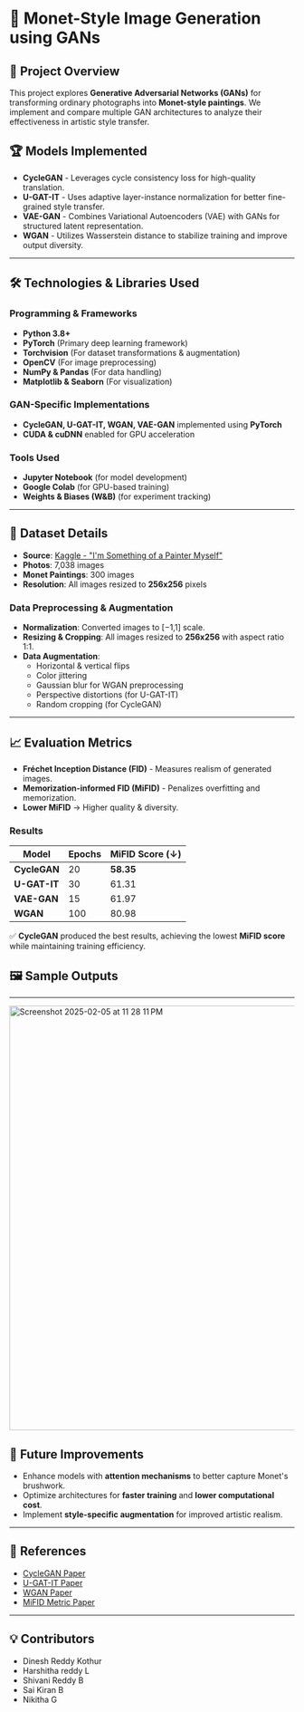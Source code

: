 # 🎨 Monet-Style Image Generation using GANs

## 📌 Project Overview
This project explores **Generative Adversarial Networks (GANs)** for transforming ordinary photographs into **Monet-style paintings**. We implement and compare multiple GAN architectures to analyze their effectiveness in artistic style transfer.

## 🏆 Models Implemented
- **CycleGAN** - Leverages cycle consistency loss for high-quality translation.
- **U-GAT-IT** - Uses adaptive layer-instance normalization for better fine-grained style transfer.
- **VAE-GAN** - Combines Variational Autoencoders (VAE) with GANs for structured latent representation.
- **WGAN** - Utilizes Wasserstein distance to stabilize training and improve output diversity.

---

## 🛠️ Technologies & Libraries Used
### **Programming & Frameworks**
- **Python 3.8+**
- **PyTorch** (Primary deep learning framework)
- **Torchvision** (For dataset transformations & augmentation)
- **OpenCV** (For image preprocessing)
- **NumPy & Pandas** (For data handling)
- **Matplotlib & Seaborn** (For visualization)

### **GAN-Specific Implementations**
- **CycleGAN, U-GAT-IT, WGAN, VAE-GAN** implemented using **PyTorch**  
- **CUDA & cuDNN** enabled for GPU acceleration  

### **Tools Used**
- **Jupyter Notebook** (for model development)
- **Google Colab** (for GPU-based training)
- **Weights & Biases (W&B)** (for experiment tracking)

---

## 📂 Dataset Details
- **Source**: [Kaggle - "I'm Something of a Painter Myself"](https://www.kaggle.com/competitions/gan-getting-started/overview)
- **Photos**: 7,038 images
- **Monet Paintings**: 300 images
- **Resolution**: All images resized to **256x256** pixels

### **Data Preprocessing & Augmentation**
- **Normalization**: Converted images to [−1,1] scale.
- **Resizing & Cropping**: All images resized to **256x256** with aspect ratio 1:1.
- **Data Augmentation**:
  - Horizontal & vertical flips
  - Color jittering
  - Gaussian blur for WGAN preprocessing
  - Perspective distortions (for U-GAT-IT)
  - Random cropping (for CycleGAN)

---

## 📈 Evaluation Metrics
- **Fréchet Inception Distance (FID)** - Measures realism of generated images.
- **Memorization-informed FID (MiFID)** - Penalizes overfitting and memorization.
- **Lower MiFID** → Higher quality & diversity.

### **Results**
| Model          | Epochs | MiFID Score (↓) |
|---------------|--------|----------------|
| **CycleGAN**  | 20     | **58.35** |
| **U-GAT-IT**  | 30     | 61.31  |
| **VAE-GAN**   | 15     | 61.97  |
| **WGAN**      | 100    | 80.98  |

✅ **CycleGAN** produced the best results, achieving the lowest **MiFID score** while maintaining training efficiency.

## 🖼️ Sample Outputs
---
<img width="750" alt="Screenshot 2025-02-05 at 11 28 11 PM" src="https://github.com/user-attachments/assets/7f56a5c1-7fe0-4617-861d-c07f997d6c15" />



## 🚀 Future Improvements
- Enhance models with **attention mechanisms** to better capture Monet's brushwork.
- Optimize architectures for **faster training** and **lower computational cost**.
- Implement **style-specific augmentation** for improved artistic realism.

---

## 🔗 References
- [CycleGAN Paper](https://arxiv.org/abs/1703.10593)
- [U-GAT-IT Paper](https://openreview.net/forum?id=BJlZ5ySKPH)
- [WGAN Paper](https://arxiv.org/abs/1701.07875)
- [MiFID Metric Paper](https://doi.org/10.1038/s41524-023-01042-3)

---

## 💡 Contributors
- Dinesh Reddy Kothur
- Harshitha reddy L
- Shivani Reddy B
- Sai Kiran B
- Nikitha G
